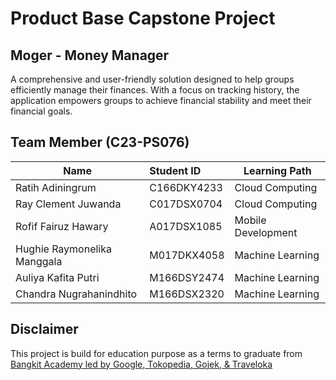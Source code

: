 # Product Base Capstone Project 

## Moger - Money Manager 
A comprehensive and user-friendly solution designed to help groups efficiently manage their finances. With a focus on tracking history, the application empowers groups to achieve financial stability and meet their financial goals.

## Team Member (C23-PS076)
| Name                        | Student ID    | Learning Path      |
| -------------               |:------------- | -----              |
| Ratih Adiningrum            | C166DKY4233   | Cloud Computing    |
| Ray Clement Juwanda         | C017DSX0704   | Cloud Computing    |
| Rofif Fairuz Hawary         | A017DSX1085   | Mobile Development |
| Hughie Raymonelika Manggala | M017DKX4058   | Machine Learning   |
| Auliya Kafita Putri         | M166DSY2474   | Machine Learning   |
| Chandra Nugrahanindhito     | M166DSX2320   | Machine Learning   |

## Disclaimer
This project is build for education purpose as a terms to graduate from <a href="https://www.linkedin.com/company/bangkit-academy/" target="_blank">Bangkit Academy led by Google, Tokopedia, Gojek, & Traveloka</a>
